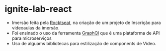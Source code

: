 # ignite-lab-react

- Imersão feita pela [Rocktseat](https://www.rocketseat.com.br/), na criação de um projeto de Inscrição para videoaulas da imersão.
- Foi ensinado o uso da ferramenta [GraphQl](https://www.apollographql.com/) que é uma plataforma de API para microserviços
- Uso de alguams bibliotecas para estilização de components de Vídeo.
